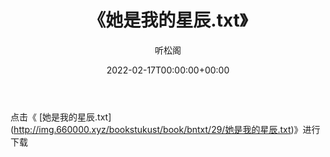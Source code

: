 ﻿---
title:  《她是我的星辰.txt》
date:   2022-02-17T00:00:00+00:00
author: 听松阁
layout: post
permalink: /她是我的星辰/
categories: 小说
tags: [小说]
---

点击《 [她是我的星辰.txt](<a href="http://img.660000.xyz/bookstukust/book/bntxt/29/" target=_blank>http://img.660000.xyz/bookstukust/book/bntxt/29/她是我的星辰.txt)》进行下载